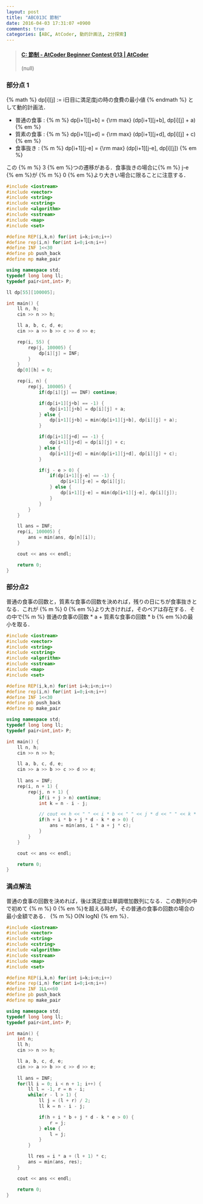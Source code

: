```yaml
---
layout: post
title: "ABC013C 節制"
date: 2016-04-03 17:31:07 +0900
comments: true
categories: [ABC, AtCoder, 動的計画法, 2分探索]
---
```


<blockquote class="embedly-card" data-card-key="39deea93f79745829254c0652225a544" data-card-controls="0" data-card-branding="0" data-card-type="article"><h4><a href="http://abc013.contest.atcoder.jp/tasks/abc013_3">C: 節制 - AtCoder Beginner Contest 013 | AtCoder</a></h4><p>(null)</p></blockquote>
<script async src="//cdn.embedly.com/widgets/platform.js" charset="UTF-8"></script>

<!-- more -->

### 部分点 1

{% math %}
	dp[i][j] := i日目に満足度jの時の食費の最小値
{% endmath %}
として動的計画法．

* 普通の食事 : {% m %} dp[i+1][j+b] = {\rm max} (dp[i+1][j+b], dp[i][j] + a) {% em %}
* 質素の食事 : {% m %} dp[i+1][j+d] = {\rm max} (dp[i+1][j+d], dp[i][j] + c) {% em %}
* 食事抜き : {% m %} dp[i+1][j-e] = {\rm max} (dp[i+1][j-e], dp[i][j]) {% em %}

この {% m %} 3 {% em %}つの遷移がある．食事抜きの場合に{% m %} j-e {% em %}が {% m %} 0 {% em %}より大きい場合に限ることに注意する．

```cpp
#include <iostream>
#include <vector>
#include <string>
#include <cstring>
#include <algorithm>
#include <sstream>
#include <map>
#include <set>

#define REP(i,k,n) for(int i=k;i<n;i++)
#define rep(i,n) for(int i=0;i<n;i++)
#define INF 1<<30
#define pb push_back
#define mp make_pair

using namespace std;
typedef long long ll;
typedef pair<int,int> P;

ll dp[55][100005];

int main() {
	ll n, h;
	cin >> n >> h;

	ll a, b, c, d, e;
	cin >> a >> b >> c >> d >> e;

	rep(i, 55) {
		rep(j, 100005) {
			dp[i][j] = INF;
		}
	}
	dp[0][h] = 0;

	rep(i, n) {
		rep(j, 100005) {
			if(dp[i][j] == INF) continue;

			if(dp[i+1][j+b] == -1) {
				dp[i+1][j+b] = dp[i][j] + a;
			} else {
				dp[i+1][j+b] = min(dp[i+1][j+b], dp[i][j] + a);
			}

			if(dp[i+1][j+d] == -1) {
				dp[i+1][j+d] = dp[i][j] + c;
			} else {
				dp[i+1][j+d] = min(dp[i+1][j+d], dp[i][j] + c);
			}

			if(j - e > 0) {
				if(dp[i+1][j-e] == -1) {
					dp[i+1][j-e] = dp[i][j];
				} else {
					dp[i+1][j-e] = min(dp[i+1][j-e], dp[i][j]);
				}
			}
		}
	}

	ll ans = INF;
	rep(i, 100005) {
		ans = min(ans, dp[n][i]);
	}

	cout << ans << endl;

	return 0;
}
```

### 部分点2
普通の食事の回数と，質素な食事の回数を決めれば，残りの日にちが食事抜きとなる．これが {% m %} 0 {% em %}より大きければ，そのペアは存在する．その中で{% m %} 普通の食事の回数 * a + 質素な食事の回数 * b {% em %}の最小を取る．

```cpp
#include <iostream>
#include <vector>
#include <string>
#include <cstring>
#include <algorithm>
#include <sstream>
#include <map>
#include <set>

#define REP(i,k,n) for(int i=k;i<n;i++)
#define rep(i,n) for(int i=0;i<n;i++)
#define INF 1<<30
#define pb push_back
#define mp make_pair

using namespace std;
typedef long long ll;
typedef pair<int,int> P;

int main() {
	ll n, h;
	cin >> n >> h;

	ll a, b, c, d, e;
	cin >> a >> b >> c >> d >> e;
	
	ll ans = INF;
	rep(i, n + 1) {
		rep(j, n + 1) {
			if(i + j > n) continue;
			int k = n - i - j;

			// cout << h << " " << i * b << " " << j * d << " " << k * e << "  ->  " << h + i * b + j * d - k * e << endl;
			if(h + i * b + j * d - k * e > 0) {
				ans = min(ans, i * a + j * c);
			}
		}
	}

	cout << ans << endl;

	return 0;
}
```

### 満点解法
普通の食事の回数を決めれば，後は満足度は単調増加数列になる．この数列の中で初めて {% m %} 0 {% em %}を超える時が，その普通の食事の回数の場合の最小金額である． {% m %} O(N logN) {% em %}．

```cpp
#include <iostream>
#include <vector>
#include <string>
#include <cstring>
#include <algorithm>
#include <sstream>
#include <map>
#include <set>

#define REP(i,k,n) for(int i=k;i<n;i++)
#define rep(i,n) for(int i=0;i<n;i++)
#define INF 1LL<<60
#define pb push_back
#define mp make_pair

using namespace std;
typedef long long ll;
typedef pair<int,int> P;

int main() {
	int n;
	ll h;
	cin >> n >> h;

	ll a, b, c, d, e;
	cin >> a >> b >> c >> d >> e;
	
	ll ans = INF;
	for(ll i = 0; i < n + 1; i++) {
		ll l = -1, r = n - i;
		while(r - l > 1) {
			ll j = (l + r) / 2;
			ll k = n - i - j;

			if(h + i * b + j * d - k * e > 0) {
				r = j;
			} else {
				l = j;
			}
		}

		ll res = i * a + (l + 1) * c;
		ans = min(ans, res);
	}

	cout << ans << endl;

	return 0;
}
```

